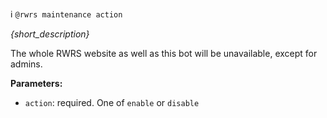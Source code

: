 :information_source:️ `@rwrs maintenance action`

_{short_description}_

The whole RWRS website as well as this bot will be unavailable, except for admins.

**Parameters:**

- `action`: required. One of `enable` or `disable`